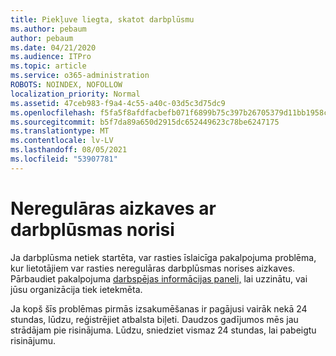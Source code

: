```yaml
---
title: Piekļuve liegta, skatot darbplūsmu
ms.author: pebaum
author: pebaum
ms.date: 04/21/2020
ms.audience: ITPro
ms.topic: article
ms.service: o365-administration
ROBOTS: NOINDEX, NOFOLLOW
localization_priority: Normal
ms.assetid: 47ceb983-f9a4-4c55-a40c-03d5c3d75dc9
ms.openlocfilehash: f5fa5f8afdfacbefb071f6899b75c397b26705379d11bb1958c3d7f7be499b1f
ms.sourcegitcommit: b5f7da89a650d2915dc652449623c78be6247175
ms.translationtype: MT
ms.contentlocale: lv-LV
ms.lasthandoff: 08/05/2021
ms.locfileid: "53907781"
---
```

# <a name="intermittent-delays-with-workflow-progress"></a>Neregulāras aizkaves ar darbplūsmas norisi

Ja darbplūsma netiek startēta, var rasties īslaicīga pakalpojuma problēma, kur lietotājiem var rasties neregulāras darbplūsmas norises aizkaves. Pārbaudiet pakalpojuma [darbspējas informācijas paneli,](https://admin.microsoft.com/AdminPortal/Home#/servicehealth) lai uzzinātu, vai jūsu organizācija tiek ietekmēta. 

Ja kopš šīs problēmas pirmās izsakumēšanas ir pagājusi vairāk nekā 24 stundas, lūdzu, reģistrējiet atbalsta biļeti. Daudzos gadījumos mēs jau strādājam pie risinājuma. Lūdzu, sniedziet vismaz 24 stundas, lai pabeigtu risinājumu.


  


